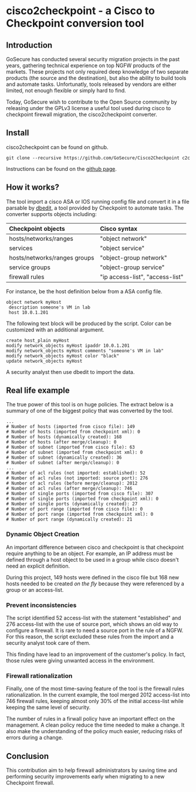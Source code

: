 # cisco2checkpoint - a Cisco to Checkpoint conversion tool

## Introduction

GoSecure has conducted several security migration projects in the past years, gathering technical experience on top NGFW products of the markets. These projects not only required deep knowledge of two separate products (the source and the destination), but also the ability to build tools and automate tasks. Unfortunatly, tools released by vendors are either limited, not enough flexible or simply hard to find.

Today, GoSecure wish to contribute to the Open Source community by releasing under the GPLv3 license a useful tool used during cisco to checkpoint firewall migration, the cisco2checkpoint converter.


## Install

cisco2checkpoint can be found on github.

```
git clone --recursive https://github.com/GoSecure/Cisco2Checkpoint c2c
```

Instructions can be found on the [github page](https://github.com/GoSecure/Cisco2Checkpoint).


## How it works?

The tool import a cisco ASA or IOS running config file and convert it in a file parsable by [dbedit](https://supportcenter.checkpoint.com/supportcenter/portal?eventSubmit_doGoviewsolutiondetails=&solutionid=sk30383), a tool provided by Checkpoint to automate tasks.  The converter supports objects including:

| Checkpoint objects           | Cisco syntax                    |
|:-----------------------------|:--------------------------------|
| hosts/networks/ranges        | "object network"                |
| services                     | "object service"                |
| hosts/networks/ranges groups | "object-group network"          |
| service groups               | "object-group service"          |
| firewall rules               | "ip access-list", "access-list" |


For instance, be the host definition below from a ASA config file.

```
object network myHost
 description someone's VM in lab
 host 10.0.1.201
```

The following text block will be produced by the script. Color can be customized with an additional argument.

```
create host_plain myHost
modify network_objects myHost ipaddr 10.0.1.201
modify network_objects myHost comments "someone's VM in lab"
modify network_objects myHost color "black"
update network_objects myHost
```

A security analyst then use dbedit to import the data.


## Real life example

The true power of this tool is on huge policies. The extract below is a summary of one of the biggest policy that was converted by the tool.

```
...
# Number of hosts (imported from cisco file): 149
# Number of hosts (imported from checkpoint xml): 0
# Number of hosts (dynamically created): 168
# Number of hosts (after merge/cleanup): 0
# Number of subnet (imported from cisco file): 63
# Number of subnet (imported from checkpoint xml): 0
# Number of subnet (dynamically created): 36
# Number of subnet (after merge/cleanup): 0
...
# Number of acl rules (not imported: established): 52
# Number of acl rules (not imported: source port): 276
# Number of acl rules (before merge/cleanup): 2012
# Number of acl rules (after merge/cleanup): 746
# Number of single ports (imported from cisco file): 307
# Number of single ports (imported from checkpoint xml): 0
# Number of single ports (dynamically created): 27
# Number of port range (imported from cisco file): 0
# Number of port range (imported from checkpoint xml): 0
# Number of port range (dynamically created): 21
```


### Dynamic Object Creation

An important difference between cisco and checkpoint is that checkpoint require anything to be an object. For example, an IP address must be defined through a host object to be used in a group while cisco doesn't need an explicit definition.

During this project, 149 hosts were defined in the cisco file but 168 new hosts needed to be created *on the fly* because they were referenced by a group or an access-list.


### Prevent inconsistencies

The script identified 52 access-list with the statement "established" and 276 access-list with the use of source port, which shows an old way to configure a firewall. It is rare to need a source port in the rule of a NGFW. For this reason, the script excluded these rules from the import and a security analyst took care of them.

This finding have lead to an improvement of the customer's policy. In fact, those rules were giving unwanted access in the environment.


### Firewall rationalization

Finally, one of the most time-saving feature of the tool is the firewall rules rationalization. In the current example, the tool merged 2012 access-list into 746 firewall rules, keeping almost only 30% of the initial access-list while keeping the same level of security.

The number of rules in a firwall policy have an important effect on the management. A clean policy reduce the time needed to make a change. It also make the understanding of the policy much easier, reducing risks of errors during a change.


## Conclusion

This contribution aim to help firewall administrators by saving time and performing security improvements early when migrating to a new Checkpoint firewall.
